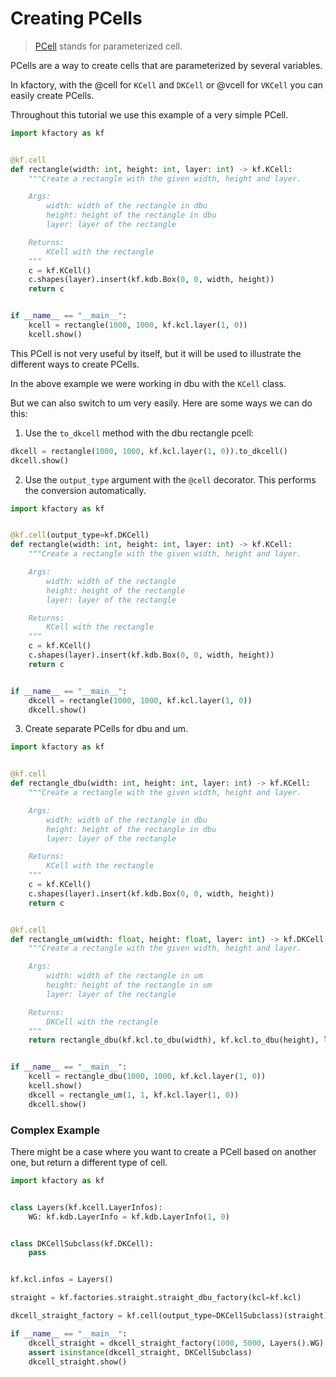 # Creating PCells

> [PCell](https://en.wikipedia.org/wiki/PCell) stands for parameterized cell.

PCells are a way to create cells that are parameterized by several variables.

In kfactory, with the @cell for `KCell` and `DKCell` or @vcell for `VKCell` you can easily create PCells.

Throughout this tutorial we use this example of a very simple PCell.

```python
import kfactory as kf


@kf.cell
def rectangle(width: int, height: int, layer: int) -> kf.KCell:
    """Create a rectangle with the given width, height and layer.

    Args:
        width: width of the rectangle in dbu
        height: height of the rectangle in dbu
        layer: layer of the rectangle

    Returns:
        KCell with the rectangle
    """
    c = kf.KCell()
    c.shapes(layer).insert(kf.kdb.Box(0, 0, width, height))
    return c


if __name__ == "__main__":
    kcell = rectangle(1000, 1000, kf.kcl.layer(1, 0))
    kcell.show()
```

This PCell is not very useful by itself, but it will be used to illustrate the different ways to create PCells.

In the above example we were working in dbu with the `KCell` class.

But we can also switch to um very easily. Here are some ways we can do this:

1. Use the `to_dkcell` method with the dbu rectangle pcell:
```python
dkcell = rectangle(1000, 1000, kf.kcl.layer(1, 0)).to_dkcell()
dkcell.show()
```

2. Use the `output_type` argument with the `@cell` decorator.
This performs the conversion automatically.

```python
import kfactory as kf


@kf.cell(output_type=kf.DKCell)
def rectangle(width: int, height: int, layer: int) -> kf.KCell:
    """Create a rectangle with the given width, height and layer.

    Args:
        width: width of the rectangle
        height: height of the rectangle
        layer: layer of the rectangle

    Returns:
        KCell with the rectangle
    """
    c = kf.KCell()
    c.shapes(layer).insert(kf.kdb.Box(0, 0, width, height))
    return c


if __name__ == "__main__":
    dkcell = rectangle(1000, 1000, kf.kcl.layer(1, 0))
    dkcell.show()
```

3. Create separate PCells for dbu and um.

```python
import kfactory as kf


@kf.cell
def rectangle_dbu(width: int, height: int, layer: int) -> kf.KCell:
    """Create a rectangle with the given width, height and layer.

    Args:
        width: width of the rectangle in dbu
        height: height of the rectangle in dbu
        layer: layer of the rectangle

    Returns:
        KCell with the rectangle
    """
    c = kf.KCell()
    c.shapes(layer).insert(kf.kdb.Box(0, 0, width, height))
    return c


@kf.cell
def rectangle_um(width: float, height: float, layer: int) -> kf.DKCell:
    """Create a rectangle with the given width, height and layer.

    Args:
        width: width of the rectangle in um
        height: height of the rectangle in um
        layer: layer of the rectangle

    Returns:
        DKCell with the rectangle
    """
    return rectangle_dbu(kf.kcl.to_dbu(width), kf.kcl.to_dbu(height), layer).to_dkcell()


if __name__ == "__main__":
    kcell = rectangle_dbu(1000, 1000, kf.kcl.layer(1, 0))
    kcell.show()
    dkcell = rectangle_um(1, 1, kf.kcl.layer(1, 0))
    dkcell.show()
```

### Complex Example

There might be a case where you want to create a PCell based on another one, but return a different type of cell.
```python
import kfactory as kf


class Layers(kf.kcell.LayerInfos):
    WG: kf.kdb.LayerInfo = kf.kdb.LayerInfo(1, 0)


class DKCellSubclass(kf.DKCell):
    pass


kf.kcl.infos = Layers()

straight = kf.factories.straight.straight_dbu_factory(kcl=kf.kcl)

dkcell_straight_factory = kf.cell(output_type=DKCellSubclass)(straight)

if __name__ == "__main__":
    dkcell_straight = dkcell_straight_factory(1000, 5000, Layers().WG)
    assert isinstance(dkcell_straight, DKCellSubclass)
    dkcell_straight.show()

```
